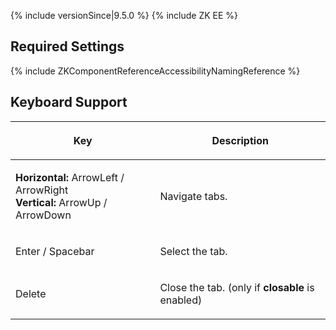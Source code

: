  {% include
versionSince\|9.5.0 %} {% include ZK EE %}

## Required Settings

{% include ZKComponentReferenceAccessibilityNamingReference %}

## Keyboard Support

<table>
<thead>
<tr class="header">
<th><center>
<p>Key</p>
</center></th>
<th><center>
<p>Description</p>
</center></th>
</tr>
</thead>
<tbody>
<tr class="odd">
<td><p><b>Horizontal:</b> ArrowLeft / ArrowRight<br />
<b>Vertical:</b> ArrowUp / ArrowDown</p></td>
<td><p>Navigate tabs.</p></td>
</tr>
<tr class="even">
<td><p>Enter / Spacebar</p></td>
<td><p>Select the tab.</p></td>
</tr>
<tr class="odd">
<td><p>Delete</p></td>
<td><p>Close the tab. (only if <b>closable</b> is enabled)</p></td>
</tr>
</tbody>
</table>
